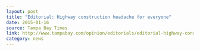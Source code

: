 ```yaml
---
layout: post
title: "Editorial: Highway construction headache for everyone"
date: 2015-01-16
source: Tampa Bay Times
link: http://www.tampabay.com/opinion/editorials/editorial-highway-construction-headache-for-everyone/2213999
category: news
---
```


